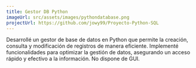 ```yaml
---
title: Gestor DB Python
imageUrl: src/assets/images/pythondatabase.png
projectUrl: https://github.com/jowy99/Proyecto-Python-SQL
---
```

Desarrollé un gestor de base de datos en Python que permite la creación, consulta y modificación de registros de manera eficiente. Implementé funcionalidades para optimizar la gestión de datos, asegurando un acceso rápido y efectivo a la información. No dispone de GUI.